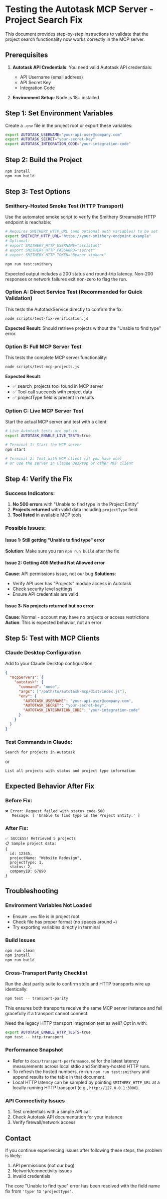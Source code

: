 # Testing the Autotask MCP Server - Project Search Fix

This document provides step-by-step instructions to validate that the project search functionality now works correctly in the MCP server.

## Prerequisites

1. **Autotask API Credentials**: You need valid Autotask API credentials:
   - API Username (email address)
   - API Secret Key
   - Integration Code

2. **Environment Setup**: Node.js 18+ installed

## Step 1: Set Environment Variables

Create a `.env` file in the project root or export these variables:

```bash
export AUTOTASK_USERNAME="your-api-user@company.com"
export AUTOTASK_SECRET="your-secret-key"
export AUTOTASK_INTEGRATION_CODE="your-integration-code"
```

## Step 2: Build the Project

```bash
npm install
npm run build
```

## Step 3: Test Options

### Smithery-Hosted Smoke Test (HTTP Transport)

Use the automated smoke script to verify the Smithery Streamable HTTP endpoint is reachable:

```bash
# Requires SMITHERY_HTTP_URL (and optional auth variables) to be set
export SMITHERY_HTTP_URL="https://your-smithery-endpoint.example"
# Optional:
# export SMITHERY_HTTP_USERNAME="assistant"
# export SMITHERY_HTTP_PASSWORD="secret"
# export SMITHERY_HTTP_TOKEN="Bearer <token>"

npm run test:smithery
```

Expected output includes a 200 status and round-trip latency. Non-200 responses or network failures exit non-zero to flag the run.

### Option A: Direct Service Test (Recommended for Quick Validation)

This tests the AutotaskService directly to confirm the fix:

```bash
node scripts/test-fix-verification.js
```

**Expected Result**: Should retrieve projects without the "Unable to find type" error.

### Option B: Full MCP Server Test

This tests the complete MCP server functionality:

```bash
node scripts/test-mcp-projects.js
```

**Expected Result**: 
- ✅ search_projects tool found in MCP server
- ✅ Tool call succeeds with project data
- ✅ projectType field is present in results

### Option C: Live MCP Server Test

Start the actual MCP server and test with a client:

```bash
# Live Autotask tests are opt-in
export AUTOTASK_ENABLE_LIVE_TESTS=true

# Terminal 1: Start the MCP server
npm start

# Terminal 2: Test with MCP client (if you have one)
# Or use the server in Claude Desktop or other MCP client
```

## Step 4: Verify the Fix

### Success Indicators:
1. **No 500 errors** with "Unable to find type in the Project Entity"
2. **Projects returned** with valid data including `projectType` field
3. **Tool listed** in available MCP tools

### Possible Issues:

#### Issue 1: Still getting "Unable to find type" error
**Solution**: Make sure you ran `npm run build` after the fix

#### Issue 2: Getting 405 Method Not Allowed error
**Cause**: API permissions issue, not our bug
**Solutions**:
- Verify API user has "Projects" module access in Autotask
- Check security level settings
- Ensure API credentials are valid

#### Issue 3: No projects returned but no error
**Cause**: Normal - account may have no projects or access restrictions
**Action**: This is expected behavior, not an error

## Step 5: Test with MCP Clients

### Claude Desktop Configuration

Add to your Claude Desktop configuration:

```json
{
  "mcpServers": {
    "autotask": {
      "command": "node",
      "args": ["/path/to/autotask-mcp/dist/index.js"],
      "env": {
        "AUTOTASK_USERNAME": "your-api-user@company.com",
        "AUTOTASK_SECRET": "your-secret-key",
        "AUTOTASK_INTEGRATION_CODE": "your-integration-code"
      }
    }
  }
}
```

### Test Commands in Claude:

```
Search for projects in Autotask
```

or

```
List all projects with status and project type information
```

## Expected Behavior After Fix

### Before Fix:
```
❌ Error: Request failed with status code 500
   Message: [ 'Unable to find type in the Project Entity.' ]
```

### After Fix:
```
✅ SUCCESS! Retrieved 5 projects
📋 Sample project data:
{
  id: 12345,
  projectName: "Website Redesign",
  projectType: 1,
  status: 2,
  companyID: 67890
}
```

## Troubleshooting

### Environment Variables Not Loaded
- Ensure `.env` file is in project root
- Check file has proper format (no spaces around `=`)
- Try exporting variables directly in terminal

### Build Issues
```bash
npm run clean
npm install
npm run build
```

### Cross-Transport Parity Checklist

Run the Jest parity suite to confirm stdio and HTTP transports wire up identically:

```bash
npm test -- transport-parity
```

This ensures both transports receive the same MCP server instance and fail gracefully if a transport cannot connect.

Need the legacy HTTP transport integration test as well? Opt in with:

```bash
export AUTOTASK_ENABLE_HTTP_TESTS=true
npm test -- http-transport
```

### Performance Snapshot

- Refer to `docs/transport-performance.md` for the latest latency measurements across local stdio and Smithery-hosted HTTP runs.
- To refresh the hosted numbers, re-run `npm run test:smithery` and append results to the table in that document.
- Local HTTP latency can be sampled by pointing `SMITHERY_HTTP_URL` at a locally running HTTP transport (e.g., `http://127.0.0.1:3000`).

### API Connectivity Issues
1. Test credentials with a simple API call
2. Check Autotask API documentation for your instance
3. Verify firewall/network access

## Contact

If you continue experiencing issues after following these steps, the problem is likely:
1. API permissions (not our bug)
2. Network/connectivity issues
3. Invalid credentials

The core "Unable to find type" error has been resolved with the field name fix from `'type'` to `'projectType'`.

